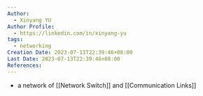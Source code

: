 ```yaml
---
Author:
  - Xinyang YU
Author Profile:
  - https://linkedin.com/in/xinyang-yu
tags:
  - networking
Creation Date: 2023-07-13T22:39:46+08:00
Last Date: 2023-07-13T22:39:46+08:00
References:
---
```

* a network of [[Network Switch]] and [[Communication Links]]
